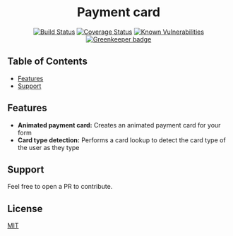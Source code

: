 <h1 align="center">Payment card</h1>

<div align="center">
  
  <!-- Build status -->  
  [![Build Status](https://travis-ci.org/Secure-Trading/js-payment-card.svg?branch=master)](https://travis-ci.org/Secure-Trading/js-payment-card) <!-- Test Coverage -->[![Coverage Status](https://coveralls.io/repos/github/Secure-Trading/js-payment-card/badge.svg?branch=master)](https://coveralls.io/github/Secure-Trading/js-payment-card?branch=master) <!-- Vulnerabilities --> [![Known Vulnerabilities](https://snyk.io/test/github/Secure-Trading/js-payment-card/badge.svg?targetFile=package.json)](https://snyk.io/test/github/Secure-Trading/js-payment-card?targetFile=package.json) <!-- Greenkeeper --> [![Greenkeeper badge](https://badges.greenkeeper.io/Secure-Trading/js-payment-card.svg)](https://greenkeeper.io/)
</div>

## Table of Contents

- [Features](#features)
- [Support](#support)

## Features
- __Animated payment card:__ Creates an animated payment card for your form
- __Card type detection:__ Performs a card lookup to detect the card type of the user as they type

## Support
Feel free to open a PR to contribute.

## License
[MIT](https://tldrlegal.com/license/mit-license)
